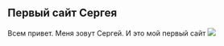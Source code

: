 ## Первый сайт Сергея
Всем привет. Меня зовут Сергей. И это мой первый сайт
<img src="(https://bipbap.ru/wp-content/uploads/2017/04/priroda_kartinki_foto_03.jpg)" >
